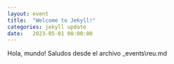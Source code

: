 ```yaml
---
layout: event
title:  "Welcome to Jekyll!"
categories: jekyll update
date:   2023-05-01 00:00:00
---
```

Hola, mundo!
Saludos desde el archivo _events\reu.md